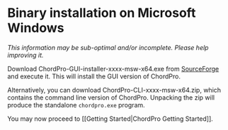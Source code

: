 # Binary installation on Microsoft Windows

_This information may be sub-optimal and/or incomplete. Please help improving it._

Download ChordPro-GUI-installer-xxxx-msw-x64.exe from [SourceForge](https://sourceforge.net/projects/chordii/files/chordii/5.0/) and execute it. This will install the GUI version of ChordPro.

Alternatively, you can download ChordPro-CLI-xxxx-msw-x64.zip, which contains the command line version of ChordPro. Unpacking the zip will produce the standalone `chordpro.exe` program.

You may now proceed to [[Getting Started|ChordPro Getting Started]].
